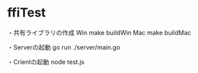 # ffiTest

・共有ライブラリの作成
Win make buildWin
Mac make buildMac

・Serverの起動
go run ./server/main.go

・Crientの起動
node test.js

